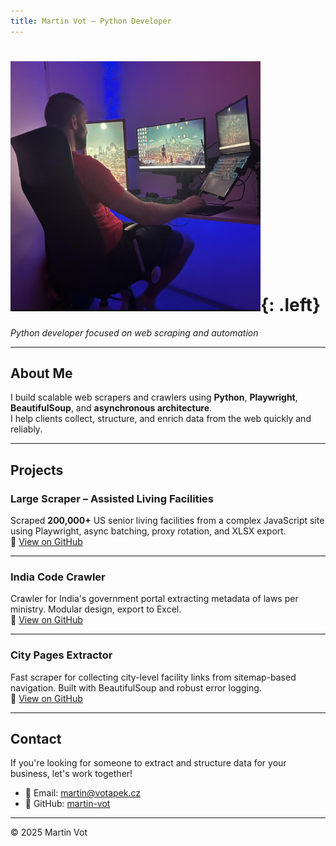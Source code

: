 ```yaml
---
title: Martin Vot – Python Developer
---
```


# ![Martin Vot](profile.png){: .left}

*Python developer focused on web scraping and automation*

---

## About Me

I build scalable web scrapers and crawlers using **Python**, **Playwright**, **BeautifulSoup**, and **asynchronous architecture**.  
I help clients collect, structure, and enrich data from the web quickly and reliably.

---

## Projects

### **Large Scraper – Assisted Living Facilities**
Scraped **200,000+** US senior living facilities from a complex JavaScript site using Playwright, async batching, proxy rotation, and XLSX export.  
🔗 [View on GitHub](https://github.com/martin-vot/large-scraper)

---

### **India Code Crawler**
Crawler for India's government portal extracting metadata of laws per ministry. Modular design, export to Excel.  
🔗 [View on GitHub](https://github.com/martin-vot/india-code-crawler)

---

### **City Pages Extractor**
Fast scraper for collecting city-level facility links from sitemap-based navigation. Built with BeautifulSoup and robust error logging.  
🔗 [View on GitHub](https://github.com/martin-vot/...)

---

## Contact

If you're looking for someone to extract and structure data for your business, let's work together!

- 📧 Email: [martin@votapek.cz](mailto:martin@votapek.cz)  
- 🐙 GitHub: [martin-vot](https://github.com/martin-vot)

---

© 2025 Martin Vot
